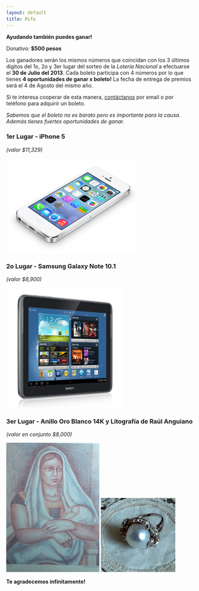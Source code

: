 ```yaml
---
layout: default
title: Rifa
---
```


**Ayudando también puedes ganar!**

Donativo: **$500 pesos**

Los ganadores serán los mismos números que coincidan con los 3 últimos digitos
del 1o, 2o y 3er lugar del sorteo de la *Lotería Nacional* a efectuarse el **30
de Julio del 2013**. Cada boleto participa con 4 números por lo que tienes **4
oportunidades de ganar x boleto!** La fecha de entrega de premios será el 4 de
Agosto del mismo año.

Si te interesa cooperar de esta manera, [contáctanos](/contacto.html) por email
o por teléfono para adquirir un boleto.

*Sabemos que el boleto no es barato pero es importante para la causa. Además
tienes fuertes oportunidades de ganar.*

### 1er Lugar - iPhone 5
*(valor $11,329)*

![1er lugar - iPhone5](/assets/images/rifa/iphone5.png)

### 2o Lugar - Samsung Galaxy Note 10.1
*(valor $8,900)*

![2o lugar - Samsung Galaxy Note 10.1](/assets/images/rifa/galaxy-note.png)

### 3er Lugar - Anillo Oro Blanco 14K y Litografía de Raúl Anguiano
*(valor en conjunto $8,000)*

![3er lugar - Litografia](/assets/images/rifa/litografia-anguiano.jpg)
![3er lugar - Anillo](/assets/images/rifa/anillo.jpg)

**Te agradecemos infinitamente!**
